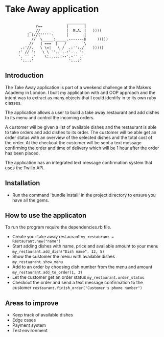 Take Away application
==================
```
                            _________
              r==           |       |
           _  //            |  M.A. |   ))))
          |_)//(''''':      |       |
            //  \_____:_____.-------D     )))))
           //   | ===  |   /        \
       .:'//.   \ \=|   \ /  .:'':./    )))))
      :' // ':   \ \ ''..'--:'-.. ':
      '. '' .'    \:.....:--'.-'' .'
       ':..:'                ':..:'

 ```

Introduction
-------
The Take Away application is part of a weekend challenge at the Makers Academy in London. I built my application with and OOP approach and the intent was to extract as many objects that I could identify in to its own ruby classes.

The application allows a user to build a take away restaurant and add dishes to its menu and control the incoming orders.

A customer will be given a list of available dishes and the restaurant is able to take orders and add dishes to its order. The customer will be able get an order status with an overview of the selected dishes and the total cost of the order. At the checkout the customer will be sent a text message confirming the order and time of delivery which will be 1 hour after the order has been placed.

The application has an integrated text message confirmation system that uses the Twilio API.


Installation
-----
* Run the command 'bundle install' in the project directory to ensure you have all the gems.


How to use the applicaton
-----

To run the program require the dependencies.rb file.

* Create your take away restaurant
  ``my_restaurant = Restaurant.new("name")``
* Start adding dishes with name, price and available amount to your menu
  ``my_restaurant.add_dish("Dish name", 12, 5)``
* Show the customer the menu with available dishes
  ``my_restaurant.show_menu``
* Add to an order by choosing dish number from the menu and amount
  ``my_restaurant.add_to_order(1, 3)``
* Let the customer get an order status
  ``my_restaurant.order_status``
* Checkout the order and send a text message confirmation to the customer
  ``restaurant.finish_order("Customer's phone number")``

Areas to improve
-----

* Keep track of available dishes
* Edge cases
* Payment system
* Test environment
